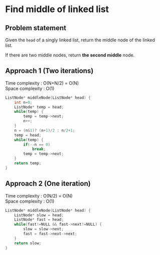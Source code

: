 # Find middle of linked list

## Problem statement

Given the `head` of a singly linked list, return the middle node of the linked list.

If there are two middle nodes, return **the second middle** node.

## Approach 1 (Two iterations)

Time complexity : O(N+N/2) = O(N)  
Space complexity : O(1)

```cpp
ListNode* middleNode(ListNode* head) {
    int n=0;
    ListNode* temp = head;
    while(temp) {
        temp = temp->next;
        n++;
    }
    n = (n&1)? (n+1)/2 : n/2+1;
    temp = head;
    while(temp) {
        if(--n == 0)
            break;
        temp = temp->next;
    }
    return temp;
}
```

## Approach 2 (One iteration)

Time complexity : O(N/2) = O(N)  
Space complexity : O(1)

```cpp
ListNode* middleNode(ListNode* head) {
    ListNode* slow = head;
    ListNode* fast = head;
    while(fast!=NULL && fast->next!=NULL) {
        slow = slow->next;
        fast = fast->next->next;
    }
    return slow;
}
```
